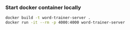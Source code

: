 ### Start docker container locally

```bash
docker build -t word-trainer-server .
docker run -it --rm -p 4000:4000 word-trainer-server
```
